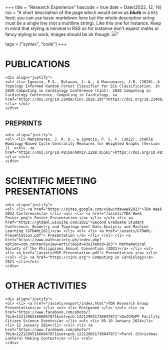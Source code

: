 +++
title = "Research Experience"
hascode = true
date = Date(2022, 12, 14)
rss = "A short description of the page which would serve as **blurb** in a `RSS` feed; you can use basic markdown here but the whole description string must be a single line (not a multiline string). Like this one for instance. Keep in mind that styling is minimal in RSS so for instance don't expect maths or fancy styling to work; images should be ok though: ![](https://upload.wikimedia.org/wikipedia/en/3/32/Rick_and_Morty_opening_credits.jpeg)"

tags = ["syntax", "code"]
+++


# PUBLICATIONS

~~~
<div align="justify">
<ol> <li> Ignacio, P.S., Bulauan, J.-A., & Manzanares, J.R. (2020). A Topology Informed Random Forest Classifier for ECG Classification. In 2020 Computing in Cardiology Conference (CinC). 2020 Computing in Cardiology Conference. Computing in Cardiology. <a href="https://doi.org/10.22489/cinc.2020.297">https://doi.org/10.22489/cinc.2020.297</a> </li> </ol>
</div>
~~~

## PREPRINTS

~~~
<div align="justify">
<ol> <li> Manzanares, J. R. D., & Ignacio, P. S. P. (2022). Stable Homology-Based Cycle Centrality Measures for Weighted Graphs (Version 1). arXiv. <a href="https://doi.org/10.48550/ARXIV.2208.05565">https://doi.org/10.48550/ARXIV.2208.05565</a> </li> </ol>
</div>
~~~

# SCIENTIFIC MEETING PRESENTATIONS

~~~
<div align="justify">
<ol> <li> <a href="https://sites.google.com/view/tdaweek2023">TDA Week 2023 Conference</a> </li> <ul> <li> <a href="/assets/TDA Week Poster.png"> Poster Presentation </a> </li> </ul> <li> <a href="https://gtdaml.wixsite.com/2021">Second Graduate Student Conference: Geometry and Topology meet Data Analysis and Machine Learning (GTDAML2021)</a> </li> <ul> <li> <a href="/assets/GTDAML-Presentation.pdf"> Presentation </a> </li> </ul> <li> <a href="https://www.mathsociety.ph/index.php?option=com_content&view=article&id=43&Itemid=163"> Mathematical Society of the Philippines Annual Convention (2021)</a> </li> <ul> <li> <a href="/assets/MSP-Presentation.pdf"> Presentation </a> </li> </ul> <li> <a href="https://cinc.org"> Computing in Cardiology</a> 2021 </li></ol>
</div>
~~~

# OTHER ACTIVITIES

~~~
<div align="justify">
<ol> <li> <a href="/assets/export/index.html">TDA Research Group Presentation</a> </li> <ul> <li> Postponed </li> </ul> <li> <a href="https://www.facebook.com/photo/?fbid=122129651666047871&set=pcb.122129651738047871">QuICMaPP Facility Citizen Science Events</a> </li> <ul> <li> 05-10 January 2024</li> <li> 15 January 2024</li> </ul> <li> <a href="https://www.facebook.com/photo/?fbid=122129651666047871&set=pcb.122129651738047871">Parol (Christmas Lantern) Making Contest</a> </li> </ol>
</div>
~~~
